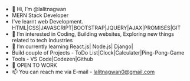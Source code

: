 - 👋 Hi, I’m @lalitnagwan
- MERN Stack Developer
- I've learnt web Development. HTML|CSS|JAVASCRIPT|BOOTSTRAP|JQUERY|AJAX|PROMISES|GIT
- 👀 I’m interested in Coding, Building websites, Exploring new things related to tech Industries
- 🌱 I’m currently learning React.js| Node.js| Django|
- Build couple of Projects - ToDo List|Clock|Calculater|Ping-Pong-Game
- Tools - VS Code|Codezen|Github
- 💞️ OPEN TO WORK
- 📫 You can reach me via E-mail - lalitnagwan0@gmail.com

<!---
lalitnagwan/lalitnagwan is a ✨ special ✨ repository because its `README.md` (this file) appears on your GitHub profile.
You can click the Preview link to take a look at your changes.
--->
